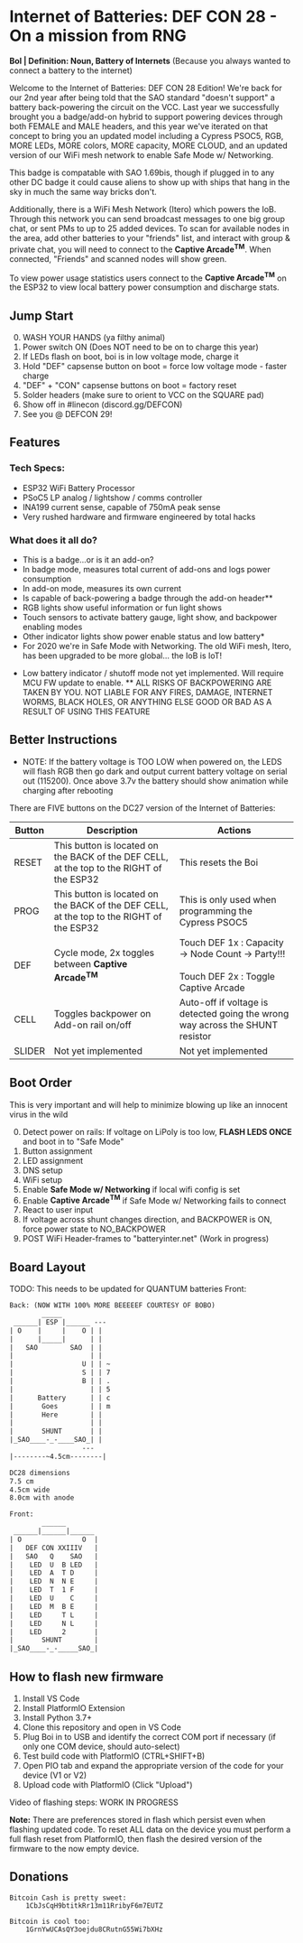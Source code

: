 # Internet of Batteries: DEF CON 28 - On a mission from RNG
__BoI | Definition: Noun, Battery of Internets__ (Because you always wanted to connect a battery to the internet)

Welcome to the Internet of Batteries: DEF CON 28 Edition! We're back for our 2nd year after being told that the SAO standard "doesn't support" a battery back-powering the circuit on the VCC. Last year we successfully brought you a badge/add-on hybrid to support powering devices through both FEMALE and MALE headers, and this year we've iterated on that concept to bring you an updated model including a Cypress PSOC5, RGB, MORE LEDs, MORE colors, MORE  capacity, MORE CLOUD, and an updated version of our WiFi mesh network to enable Safe Mode w/ Networking.

This badge is compatable with SAO 1.69bis, though if plugged in to any other DC badge it could cause aliens to show up with ships that hang in the sky in much the same way bricks don't.

Additionally, there is a WiFi Mesh Network (Itero) which powers the IoB. Through this network you can send broadcast messages to one big group chat, or sent PMs to up to 25 added devices. To scan for available nodes in the area, add other batteries to your "friends" list, and interact with group & private chat, you will need to connect to the __Captive Arcade<sup>TM</sup>__. When connected, "Friends" and scanned nodes will show green. 

To view power usage statistics users connect to the __Captive Arcade<sup>TM</sup>__ on the ESP32 to view local battery power consumption and discharge stats.

## Jump Start

0. WASH YOUR HANDS (ya filthy animal)
1. Power switch ON (Does NOT need to be on to charge this year)
2. If LEDs flash on boot, boi is in low voltage mode, charge it
3. Hold "DEF" capsense button on boot = force low voltage mode - faster charge
4. "DEF" + "CON" capsense buttons on boot = factory reset
5. Solder headers (make sure to orient to VCC on the SQUARE pad)
6. Show off in #linecon (discord.gg/DEFCON)
7. See you @ DEFCON 29!

## Features

### Tech Specs:

- ESP32 WiFi Battery Processor
- PSoC5 LP analog / lightshow / comms controller
- INA199 current sense, capable of 750mA peak sense
- Very rushed hardware and firmware engineered by total hacks

### What does it all do?

- This is a badge...or is it an add-on?
- In badge mode, measures total current of add-ons and logs power consumption
- In add-on mode, measures its own current
- Is capable of back-powering a badge through the add-on header**
- RGB lights show useful information or fun light shows
- Touch sensors to activate battery gauge, light show, and backpower enabling modes
- Other indicator lights show power enable status and low battery*
- For 2020 we're in Safe Mode with Networking. The old WiFi mesh, Itero, has been upgraded to be more global... the IoB is IoT!

* Low battery indicator / shutoff mode not yet implemented. Will require MCU FW update to enable.
** ALL RISKS OF BACKPOWERING ARE TAKEN BY YOU. NOT LIABLE FOR ANY FIRES, DAMAGE, INTERNET WORMS, BLACK HOLES, OR ANYTHING ELSE GOOD OR BAD AS A RESULT OF USING THIS FEATURE

## Better Instructions


- NOTE: If the battery voltage is TOO LOW when powered on, the LEDS will flash RGB then go dark and output current battery voltage on serial out (115200). Once above 3.7v the battery should show animation while charging after rebooting

There are FIVE buttons on the DC27 version of the Internet of Batteries: 

Button | Description | Actions
-|-|-
RESET | This button is located on the BACK of the DEF CELL, at the top to the RIGHT of the ESP32 | This resets the Boi
PROG | This button is located on the BACK of the DEF CELL, at the top to the RIGHT of the ESP32 | This is only used when programming the Cypress PSOC5
DEF | Cycle mode, 2x toggles between  __Captive Arcade<sup>TM</sup>__| Touch DEF 1x : Capacity -> Node Count -> Party!!! <br/><br/>Touch DEF 2x : Toggle Captive Arcade
CELL | Toggles backpower on Add-on rail on/off | Auto-off if voltage is detected going the wrong way across the SHUNT resistor
SLIDER | Not yet implemented | Not yet implemented

## Boot Order

This is very important and will help to minimize blowing up like an innocent virus in the wild

0. Detect power on rails: If voltage on LiPoly is too low, __FLASH LEDS ONCE__ and boot in to "Safe Mode"
1. Button assignment
1. LED assignment
1. DNS setup
2. WiFi setup
3. Enable __Safe Mode w/ Networking__ if local wifi config is set
3. Enable __Captive Arcade<sup>TM</sup>__ if Safe Mode w/ Networking fails to connect
4. React to user input
5. If voltage across shunt changes direction, and BACKPOWER is ON, force power state to NO_BACKPOWER
6. POST WiFi Header-frames to "batteryinter.net" (Work in progress)

## Board Layout
TODO: This needs to be updated for QUANTUM batteries
Front:

```txt
Back: (NOW WITH 100% MORE BEEEEEF COURTESY OF BOBO)
        _____
 ______| ESP |______ ---
| O    |     |    O | |
|      |_____|      | |
|   SAO        SAO  | |
|                   | |
|                 U | | ~
|                 S | | 7
|                 B | | . 
|                   | | 5
|      Battery      | | c
|       Goes        | | m
|       Here        | |
|                   | |
|       SHUNT       | |
|_SAO____-_-____SAO_| |
                  ---
|--------~4.5cm--------|

DC28 dimensions
7.5 cm
4.5cm wide
8.0cm with anode

Front: 
        ______
 ______|______|______
| O               O  |
|   DEF CON XXIIIV   |
|   SAO   Q    SAO   |
|    LED  U  B LED   |
|    LED  A  T D     |
|    LED  N  N E     |
|    LED  T  1 F     |
|    LED  U    C     |
|    LED  M  B E     |
|    LED     T L     |
|    LED     N L     |
|    LED     2       |
|       SHUNT        |
|_SAO____-_-_____SAO_|
```

## How to flash new firmware

1. Install VS Code 
2. Install PlatformIO Extension
3. Install Python 3.7+
3. Clone this repository and open in VS Code
4. Plug Boi in to USB and identify the correct COM port if necessary (if only one COM device, should auto-select)
5. Test build code with PlatformIO (CTRL+SHIFT+B)
6. Open PIO tab and expand the appropriate version of the code for your device (V1 or V2)
7. Upload code with PlatformIO (Click "Upload")

Video of flashing steps: WORK IN PROGRESS

__Note:__ There are preferences stored in flash which persist even when flashing updated code. To reset ALL data on the device you must perform a full flash reset from PlatformIO, then flash the desired version of the firmware to the now empty device.

## Donations

```
Bitcoin Cash is pretty sweet:  
    1CbJsCqH9btitkRr13m11RribyF6m7EUTZ

Bitcoin is cool too: 
    1GrnYwUCAsQY3oejdu8CRutnG55Wi7bXHz  
```